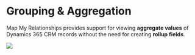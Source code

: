 # Grouping & Aggregation

Map My Relationships provides support for viewing **aggregate values** of Dynamics 365 CRM records without the need for creating **rollup fields**.

![](../../.gitbook/assets/Fea\_4.png)

